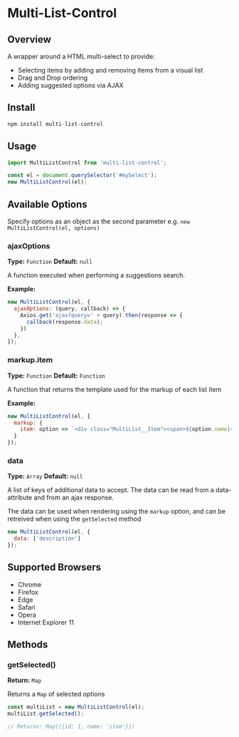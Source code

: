 # Multi-List-Control

## Overview

A wrapper around a HTML multi-select to provide:

- Selecting items by adding and removing items from a visual list
- Drag and Drop ordering
- Adding suggested options via AJAX

## Install

```javascript
npm install multi-list-control
```

## Usage

```javascript
import MultiListControl from 'multi-list-control';

const el = document.querySelector('#mySelect');
new MultiListControl(el);
```

## Available Options

Specify options as an object as the second parameter e.g. `new MultiListControl(el, options)`

### ajaxOptions

**Type:** `Function` **Default:** `null`

A function executed when performing a suggestions search.

**Example:**

```javascript
new MultiListControl(el, {
  ajaxOptions: (query, callback) => {
    Axios.get('ajax?query=' + query).then(response => {
      callback(response.data);
    })
  },
});
```

### markup.item

**Type:** `Function` **Default:** `Function`

A function that returns the template used for the markup of each list item

**Example:**

```javascript
new MultiListControl(el, {
  markup: {
    item: option => `<div class="MultiList__Item"><span>${option.name}</span><span class="MultiList__Close">x</span></div>`
  }
});
```

### data

**Type:** `Array` **Default:** `null`

A list of keys of additional data to accept. The data can be read from a data-attribute and from an ajax response.

The data can be used when rendering using the `markup` option, and can be retreived when using the `getSelected` method

```javascript
new MultiListControl(el, {
  data: ['description']
});
```

## Supported Browsers

- Chrome
- Firefox
- Edge
- Safari
- Opera
- Internet Explorer 11

## Methods

### getSelected()

**Return:** `Map`

Returns a `Map` of selected options

```javascript
const multiList = new MultiListControl(el);
multiList.getSelected();

// Returns: Map([{id: 1, name: 'item'}])
```
